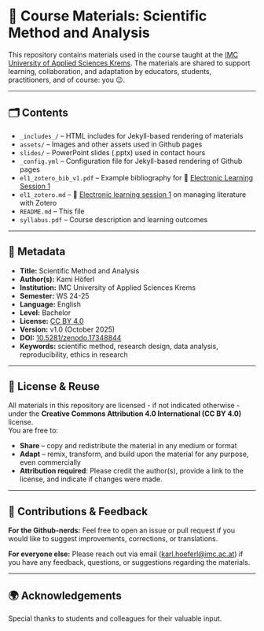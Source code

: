 # 📘 Course Materials: Scientific Method and Analysis

This repository contains materials used in the course taught at the [IMC University of Applied Sciences Krems](https://www.imc.ac.at/). The materials are shared to support learning, collaboration, and adaptation by educators, students, practitioners, and of course: you 😉.

---

## 🗂️ Contents

- `_includes_/` – HTML includes for Jekyll-based rendering of materials
- `assets/` – Images and other assets used in Github pages
- `slides/` – PowerPoint slides (.pptx) used in contact hours  
- `_config.yml` – Configuration file for Jekyll-based rendering of Github pages
- `el1_zotero_bib_v1.pdf` – Example bibliography for 🔗 [Electronic Learning Session 1](https://donkoralle.github.io/Lecture_Scientific_Method_Analysis/el1_zotero)
- `el1_zotero.md` – 🔗 [Electronic learning session 1](https://donkoralle.github.io/Lecture_Scientific_Method_Analysis/el1_zotero) on managing literature with Zotero
- `README.md` – This file
- `syllabus.pdf` – Course description and learning outcomes  

---

## 📜 Metadata

- **Title:** Scientific Method and Analysis
- **Author(s):** Kami Höferl
- **Institution:** IMC University of Applied Sciences Krems  
- **Semester:** WS 24-25  
- **Language:** English  
- **Level:** Bachelor  
- **License:** [CC BY 4.0](https://creativecommons.org/licenses/by/4.0/)  
- **Version:** v1.0 (October 2025)  
- **DOI:** [10.5281/zenodo.17348844](https://doi.org/10.5281/zenodo.17348844)
- **Keywords:** scientific method, research design, data analysis, reproducibility, ethics in research

---

## 🔄 License & Reuse

All materials in this repository are licensed - if not indicated otherwise - under the **Creative Commons Attribution 4.0 International (CC BY 4.0)** license.  
You are free to:

- **Share** – copy and redistribute the material in any medium or format  
- **Adapt** – remix, transform, and build upon the material for any purpose, even commercially  
- **Attribution required**: Please credit the author(s), provide a link to the license, and indicate if changes were made.
  
---

## 🙋 Contributions & Feedback

**For the Github-nerds:** Feel free to open an issue or pull request if you would like to suggest improvements, corrections, or translations.

**For everyone else:** Please reach out via email ([karl.hoeferl@imc.ac.at](mailto:karl.hoeferl@imc.ac.at)) if you have any feedback, questions, or suggestions regarding the materials.

---

## 🌍 Acknowledgements

Special thanks to students and colleagues for their valuable input.

